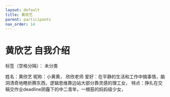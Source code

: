 ```yaml
---
layout: default
title: 黄欣艺
parent: participants
nav_order: 14
---
```


# 黄欣艺 自我介绍

标签（空格分隔）： 未分类

姓名：黄欣艺
昵称：小黄黄， 欣欣老师
爱好：在平静的生活和工作中搞事情，脑洞清奇地瞎折腾东西，逻辑思维靠边站大部分靠灵感的理工女，
特点：挣扎在交稿交作业deadline阴霾下的中二青年，一根筋的妈妈级少女，






